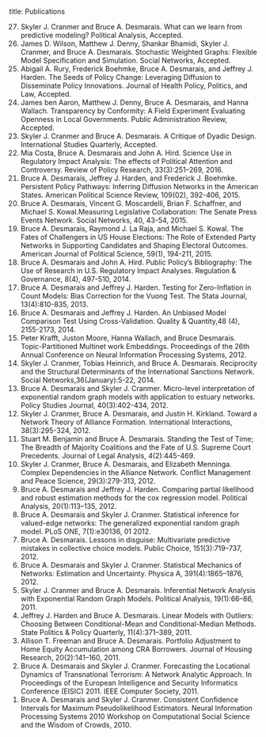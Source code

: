 title: Publications

<ol reversed>
<li> Skyler J. Cranmer and Bruce A. Desmarais. What can we learn from predictive modeling? Political Analysis, Accepted. </li>

<li> James D. Wilson, Matthew J. Denny, Shankar Bhamidi, Skyler J. Cranmer, and Bruce A. Desmarais. Stochastic Weighted Graphs: Flexible Model Specification and Simulation. Social Networks, Accepted. </li>

<li> Abigail A. Rury, Frederick Boehmke, Bruce A. Desmarais, and Jeffrey J. Harden. The Seeds of Policy Change: Leveraging Diffusion to Disseminate Policy Innovations. Journal of Health Policy, Politics, and Law, Accepted. </li>

<li> James ben Aaron, Matthew J. Denny, Bruce A. Desmarais, and Hanna Wallach. Transparency by Conformity: A Field Experiment Evaluating Openness in Local Governments. Public Administration Review, Accepted. </li>

<li> Skyler J. Cranmer and Bruce A. Desmarais. A Critique of Dyadic Design. International Studies Quarterly, Accepted. </li>

<li> Mia Costa, Bruce A. Desmarais and John A. Hird. Science Use in Regulatory Impact Analysis: The effects of Political Attention and Controversy. Review of Policy Research, 33(3):251–269, 2016. </li>

<li> Bruce A. Desmarais, Jeffrey J. Harden, and Frederick J. Boehmke. Persistent Policy Pathways: Inferring Diffusion Networks in the American States. American Political Science Review, 109(02), 392-406, 2015. </li>

<li> Bruce A. Desmarais, Vincent G. Moscardelli, Brian F. Schaffner, and Michael S. Kowal.Measuring Legislative Collaboration: The Senate Press Events Network. Social Networks, 40, 43-54, 2015. </li>

<li> Bruce A. Desmarais, Raymond J. La Raja, and Michael S. Kowal. The Fates of Challengers in US House Elections: The Role of Extended Party Networks in Supporting Candidates and Shaping Electoral Outcomes. American Journal of Political Science, 59(1), 194-211, 2015. </li>

<li>Bruce A. Desmarais and John A. Hird. Public Policy’s Bibliography: The Use of Research in U.S.
Regulatory Impact Analyses. Regulation & Governance, 8(4), 497-510, 2014.</li>

<li> Bruce A. Desmarais and Jeffrey J. Harden. Testing for Zero-Inflation in Count Models: Bias Correction for the Vuong Test. The Stata Journal, 13(4):810-835, 2013.</li>

<li>Bruce A. Desmarais and Jeffrey J. Harden. An Unbiased Model Comparison Test Using Cross-Validation. Quality & Quantity,48 (4), 2155-2173, 2014.</li>

<li>Peter Krafft, Juston Moore, Hanna Wallach, and Bruce Desmarais. Topic-Partitioned Multinet
work Embeddings. Proceedings of the 26th Annual Conference on Neural Information Processing Systems, 2012.</li>

<li>Skyler J. Cranmer, Tobias Heinrich, and Bruce A. Desmarais. Reciprocity and the Structural Determinants of the International Sanctions Network. Social Networks,36(January):5-22, 2014.</li>

<li>Bruce A. Desmarais and Skyler J. Cranmer. Micro-level interpretation of exponential random graph models with application to estuary networks. Policy Studies Journal, 40(3):402-434, 2012.</li>

<li>Skyler J. Cranmer, Bruce A. Desmarais, and Justin H. Kirkland. Toward a Network Theory of Alliance Formation. International Interactions, 38(3):295-324, 2012.</li>

<li>Stuart M. Benjamin and Bruce A. Desmarais. Standing the Test of Time; The Breadth of Majority Coalitions and the Fate of U.S. Supreme Court Precedents. Journal of Legal Analysis, 4(2):445-469.</li>

<li>Skyler J. Cranmer, Bruce A. Desmarais, and Elizabeth Menninga. Complex Dependencies in the Alliance Network. Conflict Management and Peace Science, 29(3):279-313, 2012.</li>

<li>Bruce A. Desmarais and Jeffrey J. Harden. Comparing partial likelihood and robust estimation methods for the cox regression model. Political Analysis, 20(1):113–135, 2012.</li>

<li>Bruce A. Desmarais and Skyler J. Cranmer. Statistical inference for valued-edge networks: The generalized exponential random graph model. PLoS ONE, 7(1):e30136, 01 2012.</li>

<li>Bruce A. Desmarais. Lessons in disguise: Multivariate predictive mistakes in collective choice models. Public Choice, 151(3):719–737, 2012.</li>

<li>Bruce A. Desmarais and Skyler J. Cranmer. Statistical Mechanics of Networks: Estimation and Uncertainty. Physica A, 391(4):1865–1876, 2012.</li>

<li>Skyler J. Cranmer and Bruce A. Desmarais. Inferential Network Analysis with Exponential Random Graph Models. Political Analysis, 19(1):66–86, 2011.</li>

<li>Jeffrey J. Harden and Bruce A. Desmarais. Linear Models with Outliers: Choosing Between Conditional-Mean and Conditional-Median Methods. State Politics & Policy Quarterly, 11(4):371–389, 2011.</li>

<li>Allison T. Freeman and Bruce A. Desmarais. Portfolio Adjustment to Home Equity Accumulation among CRA Borrowers. Journal of Housing Research, 20(2):141–160, 2011.</li>

<li>Bruce A. Desmarais and Skyler J. Cranmer. Forecasting the Locational Dynamics of Transnational Terrorism: A Network Analytic Approach. In Proceedings of the European Intelligence and Security Informatics Conference (EISIC) 2011. IEEE Computer Society, 2011.</li>

<li>Bruce A. Desmarais and Skyler J. Cranmer. Consistent Confidence Intervals for Maximum Pseudolikelihood Estimators. Neural Information Processing Systems 2010 Workshop on Computational Social Science and the Wisdom of Crowds, 2010.</li>
</ol>
